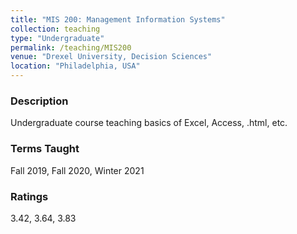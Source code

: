 ```yaml
---
title: "MIS 200: Management Information Systems"
collection: teaching
type: "Undergraduate"
permalink: /teaching/MIS200
venue: "Drexel University, Decision Sciences"
location: "Philadelphia, USA"
---
```


### Description

Undergraduate course teaching basics of Excel, Access, .html, etc.

### Terms Taught

Fall 2019, Fall 2020, Winter 2021

### Ratings

3.42, 3.64, 3.83

